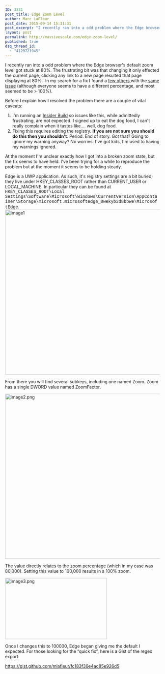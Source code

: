```yaml
---
ID: 3331
post_title: Edge Zoom Level
author: Marc LaFleur
post_date: 2015-09-14 15:31:31
post_excerpt: "I recently ran into a odd problem where the Edge browser's default zoom level got stuck at 80%. This is how I fixed it. Full disclosure, this happened on an Insider build. As I signed up to eat this dog food, I can't really complain when it tastes like.... well, dog food. "
layout: post
permalink: http://massivescale.com/edge-zoom-level/
published: true
dsq_thread_id:
  - "4129721945"
---
```

I recently ran into a odd problem where the Edge browser's default zoom level got stuck at 80%. The frustrating bit was that changing it only effected the current page, clicking any link to a new page resulted that page displaying at 80%.  In my search for a fix I found a <a href="http://answers.microsoft.com/en-us/windows/forum/apps_windows_10-msedge/microsoft-edge-keep-changing-page-zoom/a6ea0236-cfd6-471e-b050-4f8776d257da" target="_blank">few others </a>with the<a href="http://forums.windowscentral.com/windows-10/381291-edge-default-page-zoom-windows-10-a.html" target="_blank"> same issue</a> (although everyone seems to have a different percentage, and most seemed to be &gt; 100%).

Before I explain how I resolved the problem there are a couple of vital caveats:

<ol>
    <li>I'm running an <a href="https://insider.windows.com/" target="_blank">Insider Build</a> so issues like this, while admittedly frustrating, are not expected. I signed up to eat the dog food, I can't really complain when it tastes like.... well, dog food.</li>
    <li>Fixing this requires editing the registry. <strong>If you are not sure you should do this then you shouldn't</strong>. Period. End of story. Got that? Going to ignore my warning anyway? No worries. I've got kids, I'm used to having my warnings ignored.</li>
</ol>

At the moment I'm unclear exactly how I got into a broken zoom state, but the fix seems to have held. I've been trying for a while to reproduce the problem but at the moment it seems to be holding steady.

Edge is a UWP application. As such, it's registry settings are a bit buried; they live under HKEY_CLASSES_ROOT rather than CURRENT_USER or LOCAL_MACHINE. In particular they can be found at <span style="font-family: Courier New;">HKEY_CLASSES_ROOT\Local Settings\Software\Microsoft\Windows\CurrentVersion\AppContainer\Storage\microsoft.microsoftedge_8wekyb3d8bbwe\MicrosoftEdge</span>. <img class="alignnone size-full wp-image-6281" src="https://massivescale.blob.core.windows.net/blogmedia/2016/04/image1.png" alt="image1" width="711" height="537" />

From there you will find several subkeys, including one named Zoom. Zoom has a single DWORD value named ZoomFactor.

<img class="alignnone size-full wp-image-6291" src="https://massivescale.blob.core.windows.net/blogmedia/2016/04/image2.png" alt="image2.png" width="711" height="537" />

The value directly relates to the zoom percentage (which in my case was 80,000). Setting this value to 100,000 results in a 100% zoom.

<img class="alignnone size-full wp-image-6301" src="https://massivescale.blob.core.windows.net/blogmedia/2016/04/image3.png" alt="image3.png" width="331" height="199" />

Once I changes this to 100000, Edge began giving me the default I expected. For those looking for the “quick fix”, here is a Gist of the regex export:

https://gist.github.com/mlafleur/fc183f36e4ac85e926d5